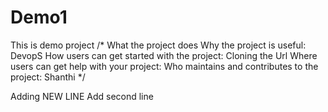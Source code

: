 # Demo1
This is demo project
/* What the project does
Why the project is useful: DevopS
How users can get started with the project: Cloning the Url 
Where users can get help with your project: 
Who maintains and contributes to the project: Shanthi */

Adding  NEW LINE
Add second line 
